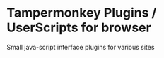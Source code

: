 # Tampermonkey Plugins / UserScripts for browser
Small java-script interface plugins for various sites
